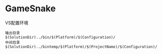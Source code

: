 # GameSnake

VS配置环境

```
输出目录
$(SolutionDir)../bin/$(Platform)/$(Configuration)/
中间目录
$(SolutionDir)../bintemp/$(Platform)/$(ProjectName)/$(Configuration)/
```





